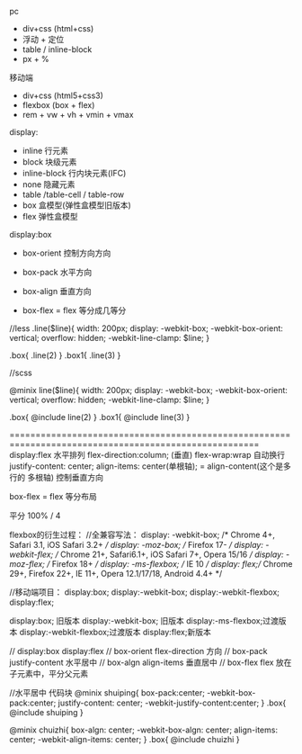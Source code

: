 pc
- div+css (html+css)
- 浮动 + 定位
- table / inline-block
- px + %


移动端
- div+css (html5+css3)
- flexbox (box + flex)
- rem + vw + vh + vmin + vmax

display:
- inline 行元素
- block  块级元素
- inline-block 行内块元素(IFC)
- none  隐藏元素
- table /table-cell / table-row
- box 盒模型(弹性盒模型旧版本)
- flex 弹性盒模型

display:box
- box-orient 控制方向方向
- box-pack  水平方向
- box-align 垂直方向

- box-flex = flex 等分成几等分



//less
.line($line){
  width: 200px;
  display: -webkit-box;
  -webkit-box-orient: vertical; 
  overflow: hidden;
  -webkit-line-clamp: $line;
}
<!-- 使用 -->
.box{
  .line(2)
}
.box1{
  .line(3)
}


//scss
<!-- 封装片段 -->
@minix line($line){
  width: 200px;
  display: -webkit-box;
  -webkit-box-orient: vertical; 
  overflow: hidden;
  -webkit-line-clamp: $line;
}
<!-- 使用 -->
.box{
  @include line(2)
}
.box1{
  @include line(3)
}


======================================================================================================
display:flex  水平排列
flex-direction:column; (垂直)
flex-wrap:wrap  自动换行
justify-content: center;
align-items: center(单根轴);  =  align-content(这个是多行的 多根轴)  控制垂直方向


box-flex = flex 等分布局

平分 100% / 4


flexbox的衍生过程：
//全兼容写法：
display: -webkit-box; /* Chrome 4+, Safari 3.1, iOS Safari 3.2+ */
display: -moz-box; /* Firefox 17- */
display: -webkit-flex; /* Chrome 21+, Safari6.1+, iOS Safari 7+, Opera 15/16 */
display: -moz-flex; /* Firefox 18+ */
display: -ms-flexbox; /* IE 10 */
display: flex;/* Chrome 29+, Firefox 22+, IE 11+, Opera 12.1/17/18, Android 4.4+ */

//移动端项目：
display:box; 
display:-webkit-box; 
display:-webkit-flexbox;
display:flex;


display:box; 旧版本
display:-webkit-box; 旧版本
display:-ms-flexbox;过渡版本
display:-webkit-flexbox;过渡版本
display:flex;新版本


//  display:box       display:flex
//  box-orient        flex-direction    方向
//  box-pack          justify-content   水平居中
//  box-algn          align-items       垂直居中
//  box-flex          flex              放在子元素中，平分父元素


//水平居中 代码块
@minix  shuiping{
  box-pack:center;
  -webkit-box-pack:center;
  justify-content: center;
  -webkit-justify-content:center;
}
.box{
  @include shuiping
}

@minix chuizhi{
  box-algn: center;
  -webkit-box-algn: center;
  align-items: center;
  -webkit-align-items: center;
}
.box{
  @include chuizhi
}